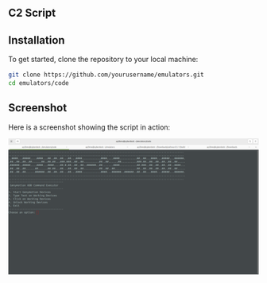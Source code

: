 ## C2 Script

## Installation

To get started, clone the repository to your local machine:

```bash
git clone https://github.com/yourusername/emulators.git
cd emulators/code
```


## Screenshot

Here is a screenshot showing the script in action:

![Screenshot of Working Script](./screeenchot.png)